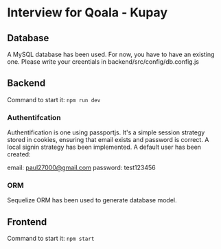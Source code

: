 # Interview for Qoala - Kupay

## Database

A MySQL database has been used. For now, you have to have an existing one. Please write your creentials in backend/src/config/db.config.js

## Backend

Command to start it:
`npm run dev`
### Authentifcation

Authentification is one using passportjs. It's a simple session strategy stored in cookies, ensuring that email exists and password is correct. A local signin strategy has been implemented.
A default user has been created:

email: paul27000@gmail.com
password: test123456

### ORM

Sequelize ORM has been used to generate database model.

## Frontend

Command to start it:
`npm start`